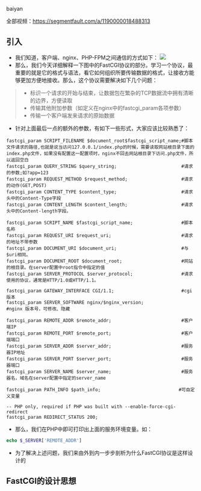 baiyan

全部视频：https://segmentfault.com/a/1190000018488313

## 引入
 - 我们知道，客户端、nginx、PHP-FPM之间通信的方式如下：
![](http://baiyanzzz.oss-cn-beijing.aliyuncs.com/2019/7/17/1563331385845.png)
 - 那么，我们今天详细解释一下图中的FastCGI协议的部分。学习一个协议，最重要的就是它的格式与语法，看它如何组织所要传输数据的格式，让接收方能够更加方便地接收。那么，这个协议需要解决如下几个问题：

>  - 标识一个请求的开始与结束，让数据包在繁杂的TCP数据流中拥有清晰的边界，方便读取
>  - 传输其他附加参数（如定义在nginx中的fastcgi_param各项参数）
>  - 传输一个客户端发来请求的原始数据

 - 针对上面最后一点的额外的参数，有如下一些形式，大家应该比较熟悉了：
```nginx
fastcgi_param SCRIPT_FILENAME $document_root$fastcgi_script_name;#脚本文件请求的路径,也就是说当访问127.0.0.1/index.php的时候，需要读取网站根目录下面的index.php文件，如果没有配置这一配置项时，nginx不回去网站根目录下访问.php文件，所以返回空白
fastcgi_param QUERY_STRING $query_string;                        #请求的参数;如?app=123
fastcgi_param REQUEST_METHOD $request_method;                    #请求的动作(GET,POST)
fastcgi_param CONTENT_TYPE $content_type;                        #请求头中的Content-Type字段
fastcgi_param CONTENT_LENGTH $content_length;                    #请求头中的Content-length字段。

fastcgi_param SCRIPT_NAME $fastcgi_script_name;                  #脚本名称 
fastcgi_param REQUEST_URI $request_uri;                          #请求的地址不带参数
fastcgi_param DOCUMENT_URI $document_uri;                        #与$uri相同。 
fastcgi_param DOCUMENT_ROOT $document_root;                      #网站的根目录。在server配置中root指令中指定的值 
fastcgi_param SERVER_PROTOCOL $server_protocol;                  #请求使用的协议，通常是HTTP/1.0或HTTP/1.1。

fastcgi_param GATEWAY_INTERFACE CGI/1.1;                         #cgi 版本
fastcgi_param SERVER_SOFTWARE nginx/$nginx_version;              #nginx 版本号，可修改、隐藏

fastcgi_param REMOTE_ADDR $remote_addr;                          #客户端IP
fastcgi_param REMOTE_PORT $remote_port;                          #客户端端口
fastcgi_param SERVER_ADDR $server_addr;                          #服务器IP地址
fastcgi_param SERVER_PORT $server_port;                          #服务器端口
fastcgi_param SERVER_NAME $server_name;                          #服务器名，域名在server配置中指定的server_name

fastcgi_param PATH_INFO $path_info;                             #可自定义变量

-- PHP only, required if PHP was built with --enable-force-cgi-redirect
fastcgi_param REDIRECT_STATUS 200;
```
 - 那么，我们在PHP中即可打印出上面的服务环境变量。如：
```php
echo $_SERVER['REMOTE_ADDR']
```
 - 为了解决上述问题，我们来由外到内一步步剖析为什么FastCGI协议是这样设计的
## FastCGI的设计思想
